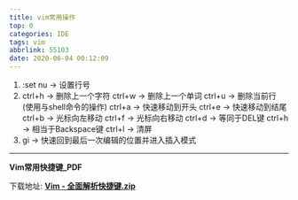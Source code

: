 ```yaml
---
title: vim常用操作
top: 0
categories: IDE
tags: vim
abbrlink: 55103
date: 2020-06-04 00:12:09
---
```


1. :set nu -> 设置行号
2. ctrl+h -> 删除上一个字符
   ctrl+w -> 删除上一个单词
   ctrl+u -> 删除当前行
   (使用与shell命令的操作)
   ctrl+a -> 快速移动到开头
   ctrl+e -> 快速移动到结尾
   ctrl+b -> 光标向左移动
   ctrl+f -> 光标向右移动
   ctrl+d -> 等同于DEL键
   ctrl+h -> 相当于Backspace键
   ctrl+l -> 清屏
3. gi -> 快速回到最后一次编辑的位置并进入插入模式

---

**Vim常用快捷键_PDF**

下载地址: [**Vim - 全面解析快捷键.zip**](https://clearlight.lanzous.com/i26V1fqkc3g)

